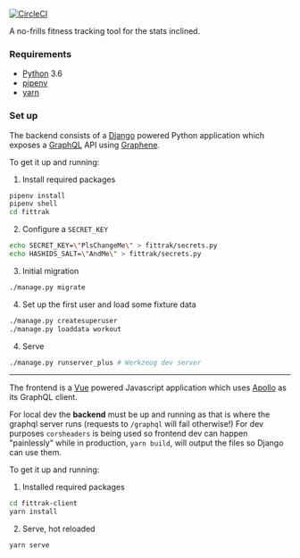[![CircleCI](https://circleci.com/gh/tsoporan/fittrack/tree/master.svg?style=shield)](https://circleci.com/gh/tsoporan/fittrack/tree/master)

A no-frills fitness tracking tool for the stats inclined.

### Requirements

- [Python](https://www.python.org/) 3.6
- [pipenv](https://github.com/pypa/pipenv)
- [yarn](https://yarnpkg.com/en/)

### Set up

The backend consists of a [Django](https://www.djangoproject.com/) powered Python application which exposes a 
[GraphQL](https://graphql.org/learn/) API using [Graphene](http://graphene-python.org/).

To get it up and running:

1. Install required packages
```bash
pipenv install
pipenv shell
cd fittrak
```

2. Configure a `SECRET_KEY`
```bash
echo SECRET_KEY=\"PlsChangeMe\" > fittrak/secrets.py
echo HASHIDS_SALT=\"AndMe\" > fittrak/secrets.py
```

3. Initial migration
```bash
./manage.py migrate
```

4. Set up the first user and load some fixture data
```bash
./manage.py createsuperuser
./manage.py loaddata workout
```

4. Serve
```bash
./manage.py runserver_plus # Werkzeug dev server
```

---

The frontend is a [Vue](https://vuejs.org/) powered Javascript application which uses [Apollo](https://www.apollographql.com/) as its GraphQL
client.

For local dev the **backend** must be up and running as that is where the graphql server runs (requests to
`/graphql` will fail otherwise!) For dev purposes `corsheaders` is being used so frontend dev can
happen "painlessly" while in production, `yarn build`, will output the files so Django can use them.

To get it up and running:

1. Installed required packages
```bash
cd fittrak-client
yarn install
```

2. Serve, hot reloaded
```bash
yarn serve
```
